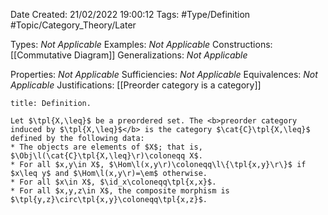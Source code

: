 <div class="topSpace"></div>

Date Created: 21/02/2022 19:00:12
Tags: #Type/Definition #Topic/Category_Theory/Later

Types: <i>Not Applicable</i>
Examples: <i>Not Applicable</i>
Constructions: [[Commutative Diagram]]
Generalizations: <i>Not Applicable</i>

Properties: <i>Not Applicable</i>
Sufficiencies: <i>Not Applicable</i>
Equivalences: <i>Not Applicable</i>
Justifications: [[Preorder category is a category]]

``` ad-Definition
title: Definition.

Let $\tpl{X,\leq}$ be a preordered set. The <b>preorder category induced by $\tpl{X,\leq}$</b> is the category $\cat{C}\tpl{X,\leq}$ defined by the following data:
* The objects are elements of $X$; that is, $\Obj\l(\cat{C}\tpl{X,\leq}\r)\coloneqq X$.
* For all $x,y\in X$, $\Hom\l(x,y\r)\coloneqq\l\{\tpl{x,y}\r\}$ if $x\leq y$ and $\Hom\l(x,y\r)=\em$ otherwise.
* For all $x\in X$, $\id_x\coloneqq\tpl{x,x}$.
* For all $x,y,z\in X$, the composite morphism is $\tpl{y,z}\circ\tpl{x,y}\coloneqq\tpl{x,z}$.

```
